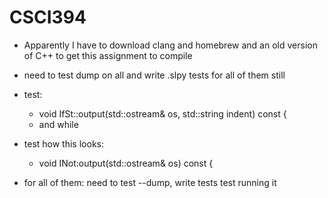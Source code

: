 # CSCI394
- Apparently I have to download clang and homebrew and an old version of C++ to get this assignment to compile
- need to test dump on all and write .slpy tests for all of them still
- test:
    - void IfSt::output(std::ostream& os, std::string indent) const {
    - and while
- test how this looks: 
    - void INot:output(std::ostream& os) const {

- for all of them:
    need to test --dump,
    write tests
    test running it
